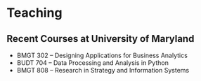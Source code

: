 # Teaching

## Recent Courses at University of Maryland

* BMGT 302 – Designing Applications for Business Analytics  
* BUDT 704 – Data Processing and Analysis in Python  
* BMGT 808 – Research in Strategy and Information Systems
